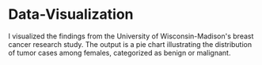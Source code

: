 # Data-Visualization
I visualized the findings from the University of Wisconsin-Madison's breast cancer research study. The output is a pie chart illustrating the distribution of tumor cases among females, categorized as benign or malignant.
